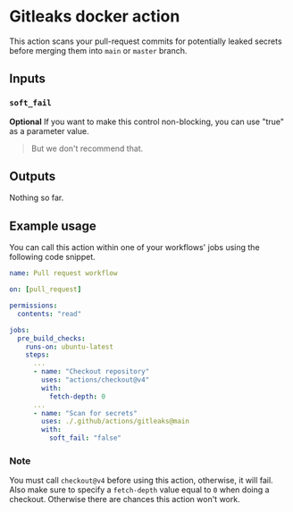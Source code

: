 # Gitleaks docker action

This action scans your pull-request commits for potentially leaked secrets before merging them into
`main` or `master` branch.

## Inputs

### `soft_fail`

**Optional** If you want to make this control non-blocking, you can use "true" as a parameter value.
>But we don't recommend that.

## Outputs

Nothing so far.

## Example usage

You can call this action within one of your workflows' jobs using the following code snippet.

```yaml
name: Pull request workflow

on: [pull_request]

permissions:
  contents: "read"

jobs:
  pre_build_checks:
    runs-on: ubuntu-latest
    steps:
      ...
      - name: "Checkout repository"
        uses: "actions/checkout@v4"
        with:
          fetch-depth: 0
      ...
      - name: "Scan for secrets"
        uses: ./.github/actions/gitleaks@main
        with:
          soft_fail: "false"
```

### Note

You must call `checkout@v4` before using this action, otherwise, it will fail. Also make sure to specify
a `fetch-depth` value equal to `0` when doing a checkout. Otherwise there are chances this action won't work.
